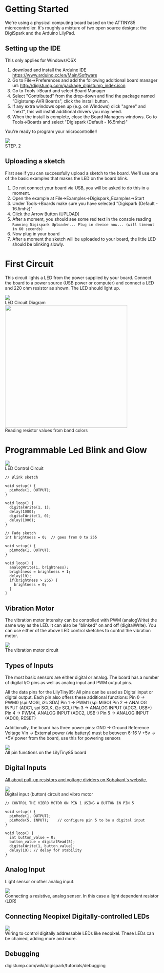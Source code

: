 # Getting Started

We're using a physical computing board based on the ATTINY85 microcontroller. It's roughly a mixture of two open source designs: the DigiSpark and the Arduino LilyPad.

## Setting up the IDE
This only applies for Windows/OSX

1. download and install the Arduino IDE https://www.arduino.cc/en/Main/Software
2. Go to File->Preferences and add the following additional board manager url: http://digistump.com/package_digistump_index.json
3. Go to Tools->Board and select Board Manager
4. Select "Contributed" from the drop-down and find the package named "Digistump AVR Boards", click the install button.
5. If any extra windows open up (e.g. on Windows) click "agree" and "next", this will install additional drivers you may need.
6. When the install is complete, close the Board Managers windows. Go to Tools->Boards and select "Digispark  (Default - 16.5mhz)"

You're ready to program your microcontroller!

<fig>
<img src="./ARDUINO_PREFS.png">
<figcaption>STEP. 2</figcaption>
</fig>

## Uploading a sketch
First see if you can successfully upload a sketch to the board. We'll use one of the basic examples that makes the LED on the board blink.
1. Do not connect your board via USB, you will be asked to do this in a moment.
2. Open the example at File->Examples->Digispark_Examples->Start
2. Under Tools->Boards make sure you have selected "Digispark  (Default - 16.5mhz)"
3. Click the Arrow Button (UPLOAD)
4. After a moment, you should see some red text in the console reading `Running Digispark Uploader... Plug in device now... (will timeout in 60 seconds)`
5. Now plug in your board
4. After a moment the sketch will be uploaded to your board, the little LED should be blinking slowly.

# First Circuit

This circuit lights a LED from the power supplied by your board. Connect the board to a power source (USB power or computer) and connect a LED and 220 ohm resistor as shown. The LED should light up.

<fig>
<img src="./TINY85LILY_LED_CIRCUIT.png">
<figcaption>LED Circuit Diagram</figcaption>
</fig>


<fig>
<img src="./resistor_codes.png" width=400>
<figcaption>Reading resistor values from band colors</figcaption>
</fig>


# Programmable Led Blink and Glow

<fig>
<img src="./TINY85LILY_LED_BLINK.png">
<figcaption>LED Control Circuit</figcaption>
</fig>

```
// Blink sketch

void setup() {               
  pinMode(1, OUTPUT);
}

void loop() {
  digitalWrite(1, 1);
  delay(1000);
  digitalWrite(1, 0);
  delay(1000);
}
```


```
// Fade sketch
int brightness = 0;  // goes from 0 to 255

void setup() {               
  pinMode(1, OUTPUT);
}

void loop() {
  analogWrite(1, brightness);
  brightness = brightness + 1;
  delay(10);
  if(brightness > 255) {
    brightness = 0;
  }
}
```

## Vibration Motor

The vibration motor intensity can be controlled with PWM (analogWrite) the same way as the LED. It can also be "blinked" on and off (digitalWrite). You can use either of the above LED control sketches to control the vibration motor.

<fig>
<img src="./TINY85LILY_CIRCUIT_BUZZER.svg">
<figcaption>The vibration motor circuit</figcaption>
</fig>




## Types of Inputs
The most basic sensors are either digital or analog.
The board has a number of digital I/O pins as well as analog input and PWM output pins.

All the data pins for the LilyTiny85:
   All pins can be used as Digital input or digital output.
   Each pin also offers these additional functions:
   Pin 0 → PWM0 (spi MOSI, i2c SDA)
   Pin 1 → PWM1 (spi MISO)
   Pin 2 → ANALOG INPUT (ADC1, spi SCLK, i2c SCL)
   Pin 3 → ANALOG INPUT (ADC3, USB+)
   Pin 4 → PWM4, ANALOG INPUT (ADC2, USB-)
   Pin 5 → ANALOG INPUT (ADC0, RESET)

Additionally, the board has three power pins:
  GND -> Ground Reference Voltage
  Vin -> External power (via battery) must be between 6-16 V
  +5v -> +5V power from the board, use this for powering sensors



<fig>
<img src="./TINY85LILY_PINOUTS.png">
<figcaption>All pin functions on the LilyTiny85 board</figcaption>
</fig>

## Digital Inputs

<a href="https://www.kobakant.at/DIY/?p=838">All about pull-up resistors and voltage dividers on Kobakant's website.</a>


<fig>
<img src="./TINY85LILY_BUTTON_VIB.png">
<figcaption>Digital input (button) circuit and vibro motor</figcaption>
</fig>

```
// CONTROL THE VIBRO MOTOR ON PIN 1 USING A BUTTON IN PIN 5

void setup() {
  pinMode(1, OUTPUT);
  pinMode(5, INPUT);    // configure pin 5 to be a digital input
}

void loop() {
  int button_value = 0;
  button_value = digitalRead(5);
  digitalWrite(1, button_value);
  delay(10); // delay for stability
}
```

## Analog Input
Light sensor or other analog input.

<fig>
<img src="./TINY85LILY_CIRCUIT_LIGHT_SENSOR.svg">
<figcaption>Connecting a resistive, analog sensor. In this case a light dependent resistor (LDR)</figcaption>
</fig>

## Connecting Neopixel Digitally-controlled LEDs

<fig>
<img src="./TINY85LILY_CIRCUIT_LED_STRIP.svg">
<figcaption>Wiring to control digitally addressable LEDs like neopixel. These LEDs can be chained, adding more and more.</figcaption>
</fig>

## Debugging
digistump.com/wiki/digispark/tutorials/debugging
